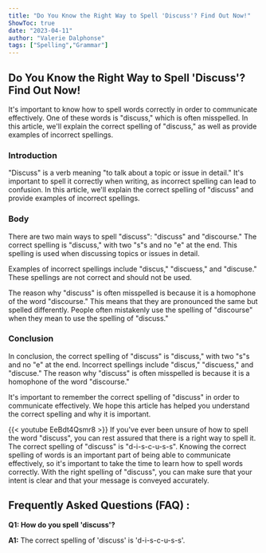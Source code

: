 ```yaml
---
title: "Do You Know the Right Way to Spell 'Discuss'? Find Out Now!"
ShowToc: true 
date: "2023-04-11"
author: "Valerie Dalphonse" 
tags: ["Spelling","Grammar"]
---
```

## Do You Know the Right Way to Spell 'Discuss'? Find Out Now!

It's important to know how to spell words correctly in order to communicate effectively. One of these words is "discuss," which is often misspelled. In this article, we'll explain the correct spelling of "discuss," as well as provide examples of incorrect spellings.

### Introduction

"Discuss" is a verb meaning "to talk about a topic or issue in detail." It's important to spell it correctly when writing, as incorrect spelling can lead to confusion. In this article, we'll explain the correct spelling of "discuss" and provide examples of incorrect spellings.

### Body

There are two main ways to spell "discuss": "discuss" and "discourse." The correct spelling is "discuss," with two "s"s and no "e" at the end. This spelling is used when discussing topics or issues in detail.

Examples of incorrect spellings include "discus," "discuess," and "discuse." These spellings are not correct and should not be used.

The reason why "discuss" is often misspelled is because it is a homophone of the word "discourse." This means that they are pronounced the same but spelled differently. People often mistakenly use the spelling of "discourse" when they mean to use the spelling of "discuss."

### Conclusion

In conclusion, the correct spelling of "discuss" is "discuss," with two "s"s and no "e" at the end. Incorrect spellings include "discus," "discuess," and "discuse." The reason why "discuss" is often misspelled is because it is a homophone of the word "discourse."

It's important to remember the correct spelling of "discuss" in order to communicate effectively. We hope this article has helped you understand the correct spelling and why it is important.

{{< youtube EeBdt4Qsmr8 >}} 
If you've ever been unsure of how to spell the word "discuss", you can rest assured that there is a right way to spell it. The correct spelling of "discuss" is "d-i-s-c-u-s-s". Knowing the correct spelling of words is an important part of being able to communicate effectively, so it's important to take the time to learn how to spell words correctly. With the right spelling of "discuss", you can make sure that your intent is clear and that your message is conveyed accurately.

## Frequently Asked Questions (FAQ) :
**Q1: How do you spell 'discuss'?**

**A1:** The correct spelling of 'discuss' is 'd-i-s-c-u-s-s'.





